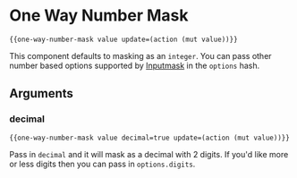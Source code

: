 One Way Number Mask
===================

```
{{one-way-number-mask value update=(action (mut value))}}
```

This component defaults to masking as an `integer`. You can pass other number based options supported by [Inputmask](https://github.com/RobinHerbots/Inputmask) in the `options` hash.

## Arguments

### decimal

```
{{one-way-number-mask value decimal=true update=(action (mut value))}}
```

Pass in `decimal` and it will mask as a decimal with 2 digits. If you'd like more or less digits then you can pass in `options.digits`.
